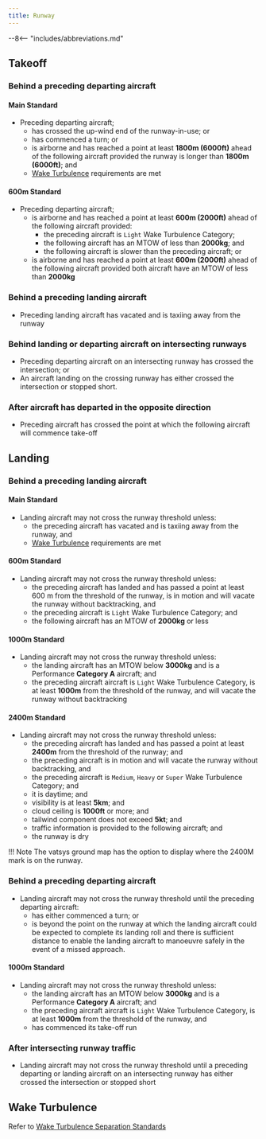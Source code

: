 ```yaml
---
title: Runway
---
```


--8<-- "includes/abbreviations.md"

## Takeoff
### Behind a preceding departing aircraft
#### Main Standard
- Preceding departing aircraft;  
    - has crossed the up-wind end of the runway-in-use; or  
    - has commenced a turn; or  
    - is airborne and has reached a point at least **1800m (6000ft)** ahead of the following aircraft provided the runway is longer than **1800m (6000ft)**; and  
    - [Wake Turbulence](#wake-turbulence) requirements are met

#### 600m Standard
- Preceding departing aircraft;  
    - is airborne and has reached a point at least **600m (2000ft)** ahead of the following aircraft provided:  
        - the preceding aircraft is `Light` Wake Turbulence Category;  
        - the following aircraft has an MTOW of less than **2000kg**; and  
        - the following aircraft is slower than the preceding aircraft; or  
    - is airborne and has reached a point at least **600m (2000ft)** ahead of the following aircraft provided both aircraft have an MTOW of less than **2000kg**

### Behind a preceding landing aircraft
- Preceding landing aircraft has vacated and is taxiing away from the runway

### Behind landing or departing aircraft on intersecting runways
- Preceding departing aircraft on an intersecting runway has crossed the intersection; or  
- An aircraft landing on the crossing runway has either crossed the intersection or stopped short.

### After aircraft has departed in the opposite direction
- Preceding aircraft has crossed the point at which the following aircraft will commence take-off

## Landing
### Behind a preceding landing aircraft
#### Main Standard
- Landing aircraft may not cross the runway threshold unless:  
    - the preceding aircraft has vacated and is taxiing away from the runway, and  
    - [Wake Turbulence](#wake-turbulence) requirements are met

#### 600m Standard
- Landing aircraft may not cross the runway threshold unless:  
    - the preceding aircraft has landed and has passed a point at least 600 m from the threshold of the runway, is in motion and will vacate the runway without backtracking, and  
    - the preceding aircraft is `Light` Wake Turbulence Category; and  
    - the following aircraft has an MTOW of **2000kg** or less

#### 1000m Standard
- Landing aircraft may not cross the runway threshold unless:  
    - the landing aircraft has an MTOW below **3000kg** and is a Performance **Category A** aircraft; and  
    - the preceding aircraft aircraft is `Light` Wake Turbulence Category, is at least **1000m** from the threshold of the runway, and will vacate the runway without backtracking

#### 2400m Standard
- Landing aircraft may not cross the runway threshold unless:  
    - the preceding aircraft has landed and has passed a point at least **2400m** from the threshold of the runway; and  
    - the preceding aircraft is in motion and will vacate the runway without backtracking, and  
    - the preceding aircraft is `Medium`, `Heavy` or `Super` Wake Turbulence Category; and  
    - it is daytime; and  
    - visibility is at least **5km**; and  
    - cloud ceiling is **1000ft** or more; and  
    - tailwind component does not exceed **5kt**; and  
    - traffic information is provided to the following aircraft; and  
    - the runway is dry

!!! Note
The vatsys ground map has the option to display where the 2400M mark is on the runway.


### Behind a preceding departing aircraft
- Landing aircraft may not cross the runway threshold until the preceding departing aircraft:  
    - has either commenced a turn; or  
    - is beyond the point on the runway at which the landing aircraft could be expected to complete its landing roll and there is sufficient distance to enable the landing aircraft to manoeuvre safely in the event of a missed approach.

#### 1000m Standard
- Landing aircraft may not cross the runway threshold unless:  
    - the landing aircraft has an MTOW below **3000kg** and is a Performance **Category A** aircraft; and  
    - the preceding aircraft aircraft is `Light` Wake Turbulence Category, is at least **1000m** from the threshold of the runway, and  
    - has commenced its take-off run

### After intersecting runway traffic
- Landing aircraft may not cross the runway threshold until a preceding departing or landing aircraft on an intersecting runway has either crossed the intersection or stopped short

## Wake Turbulence
Refer to [Wake Turbulence Separation Standards](../waketurb)